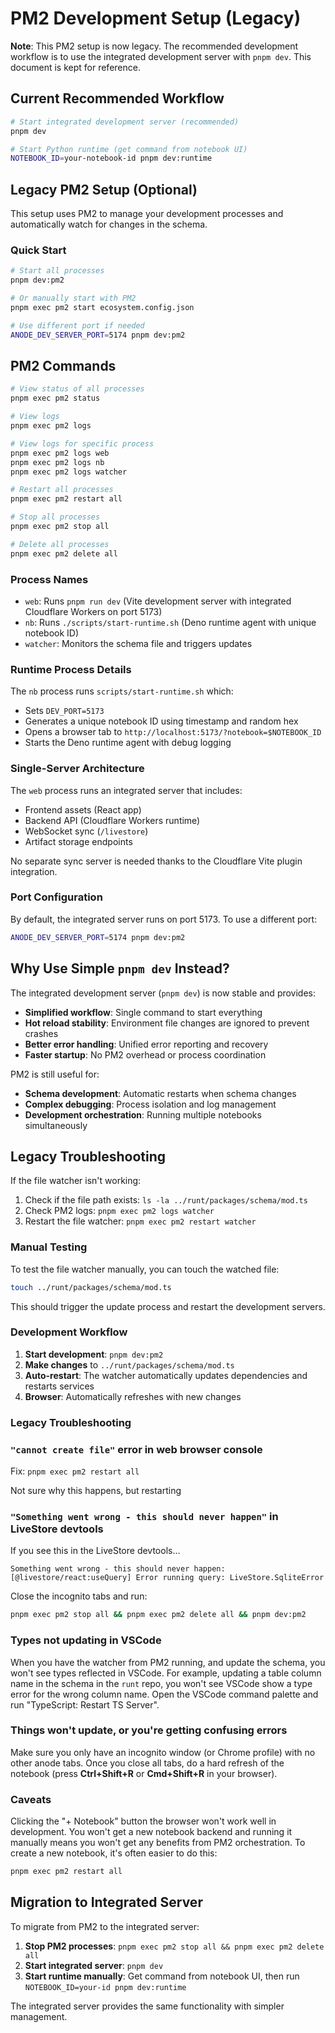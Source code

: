 # PM2 Development Setup (Legacy)

**Note**: This PM2 setup is now legacy. The recommended development workflow is to use the integrated development server with `pnpm dev`. This document is kept for reference.

## Current Recommended Workflow

```bash
# Start integrated development server (recommended)
pnpm dev

# Start Python runtime (get command from notebook UI)
NOTEBOOK_ID=your-notebook-id pnpm dev:runtime
```

## Legacy PM2 Setup (Optional)

This setup uses PM2 to manage your development processes and automatically watch for changes in the schema.

### Quick Start

```bash
# Start all processes
pnpm dev:pm2

# Or manually start with PM2
pnpm exec pm2 start ecosystem.config.json

# Use different port if needed
ANODE_DEV_SERVER_PORT=5174 pnpm dev:pm2
```

## PM2 Commands

```bash
# View status of all processes
pnpm exec pm2 status

# View logs
pnpm exec pm2 logs

# View logs for specific process
pnpm exec pm2 logs web
pnpm exec pm2 logs nb
pnpm exec pm2 logs watcher

# Restart all processes
pnpm exec pm2 restart all

# Stop all processes
pnpm exec pm2 stop all

# Delete all processes
pnpm exec pm2 delete all
```

### Process Names

- `web`: Runs `pnpm run dev` (Vite development server with integrated Cloudflare Workers on port 5173)
- `nb`: Runs `./scripts/start-runtime.sh` (Deno runtime agent with unique notebook ID)
- `watcher`: Monitors the schema file and triggers updates

### Runtime Process Details

The `nb` process runs `scripts/start-runtime.sh` which:

- Sets `DEV_PORT=5173`
- Generates a unique notebook ID using timestamp and random hex
- Opens a browser tab to `http://localhost:5173/?notebook=$NOTEBOOK_ID`
- Starts the Deno runtime agent with debug logging

### Single-Server Architecture

The `web` process runs an integrated server that includes:

- Frontend assets (React app)
- Backend API (Cloudflare Workers runtime)
- WebSocket sync (`/livestore`)
- Artifact storage endpoints

No separate sync server is needed thanks to the Cloudflare Vite plugin integration.

### Port Configuration

By default, the integrated server runs on port 5173. To use a different port:

```bash
ANODE_DEV_SERVER_PORT=5174 pnpm dev:pm2
```

## Why Use Simple `pnpm dev` Instead?

The integrated development server (`pnpm dev`) is now stable and provides:

- **Simplified workflow**: Single command to start everything
- **Hot reload stability**: Environment file changes are ignored to prevent crashes
- **Better error handling**: Unified error reporting and recovery
- **Faster startup**: No PM2 overhead or process coordination

PM2 is still useful for:
- **Schema development**: Automatic restarts when schema changes
- **Complex debugging**: Process isolation and log management
- **Development orchestration**: Running multiple notebooks simultaneously

## Legacy Troubleshooting

If the file watcher isn't working:

1. Check if the file path exists: `ls -la ../runt/packages/schema/mod.ts`
2. Check PM2 logs: `pnpm exec pm2 logs watcher`
3. Restart the file watcher: `pnpm exec pm2 restart watcher`

### Manual Testing

To test the file watcher manually, you can touch the watched file:

```bash
touch ../runt/packages/schema/mod.ts
```

This should trigger the update process and restart the development servers.

### Development Workflow

1. **Start development**: `pnpm dev:pm2`
2. **Make changes** to `../runt/packages/schema/mod.ts`
3. **Auto-restart**: The watcher automatically updates dependencies and restarts services
4. **Browser**: Automatically refreshes with new changes

### Legacy Troubleshooting

### `"cannot create file"` error in web browser console

Fix: `pnpm exec pm2 restart all`

Not sure why this happens, but restarting

### `"Something went wrong - this should never happen"` in LiveStore devtools

If you see this in the LiveStore devtools...

```
Something went wrong - this should never happen:
[@livestore/react:useQuery] Error running query: LiveStore.SqliteError
```

Close the incognito tabs and run:

```bash
pnpm exec pm2 stop all && pnpm exec pm2 delete all && pnpm dev:pm2
```

### Types not updating in VSCode

When you have the watcher from PM2 running, and update the schema, you won't see types reflected in VSCode. For example, updating a table column name in the schema in the `runt` repo, you won't see VSCode show a type error for the wrong column name. Open the VSCode command palette and run "TypeScript: Restart TS Server".

### Things won't update, or you're getting confusing errors

Make sure you only have an incognito window (or Chrome profile) with no other anode tabs. Once you close all tabs, do a hard refresh of the notebook (press **Ctrl+Shift+R** or **Cmd+Shift+R** in your browser).

### Caveats

Clicking the "+ Notebook" button the browser won't work well in development. You won't get a new notebook backend and running it manually means you won't get any benefits from PM2 orchestration. To create a new notebook, it's often easier to do this:

```bash
pnpm exec pm2 restart all
```

## Migration to Integrated Server

To migrate from PM2 to the integrated server:

1. **Stop PM2 processes**: `pnpm exec pm2 stop all && pnpm exec pm2 delete all`
2. **Start integrated server**: `pnpm dev`
3. **Start runtime manually**: Get command from notebook UI, then run `NOTEBOOK_ID=your-id pnpm dev:runtime`

The integrated server provides the same functionality with simpler management.
